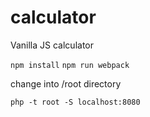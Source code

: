 # calculator
Vanilla JS calculator

`npm install`
`npm run webpack`

change into /root directory

`php -t root -S localhost:8080`
